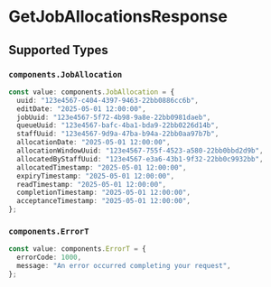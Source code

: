# GetJobAllocationsResponse


## Supported Types

### `components.JobAllocation`

```typescript
const value: components.JobAllocation = {
  uuid: "123e4567-c404-4397-9463-22bb0886cc6b",
  editDate: "2025-05-01 12:00:00",
  jobUuid: "123e4567-5f72-4b98-9a8e-22bb0981daeb",
  queueUuid: "123e4567-bafc-4ba1-bda9-22bb0226d14b",
  staffUuid: "123e4567-9d9a-47ba-b94a-22bb0aa97b7b",
  allocationDate: "2025-05-01 12:00:00",
  allocationWindowUuid: "123e4567-755f-4523-a580-22bb0bbd2d9b",
  allocatedByStaffUuid: "123e4567-e3a6-43b1-9f32-22bb0c9932bb",
  allocatedTimestamp: "2025-05-01 12:00:00",
  expiryTimestamp: "2025-05-01 12:00:00",
  readTimestamp: "2025-05-01 12:00:00",
  completionTimestamp: "2025-05-01 12:00:00",
  acceptanceTimestamp: "2025-05-01 12:00:00",
};
```

### `components.ErrorT`

```typescript
const value: components.ErrorT = {
  errorCode: 1000,
  message: "An error occurred completing your request",
};
```

